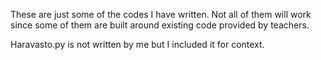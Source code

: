 
These are just some of the codes I have written. Not all of them will work since some of them are built around existing code provided by teachers.


Haravasto.py is not written by me but I included it for context.
